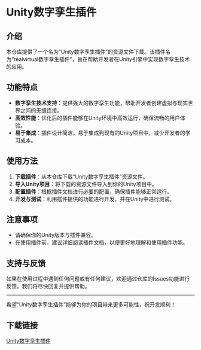 # Unity数字孪生插件

## 介绍

本仓库提供了一个名为“Unity数字孪生插件”的资源文件下载。该插件名为“realvirtual数字孪生插件”，旨在帮助开发者在Unity引擎中实现数字孪生技术的应用。

## 功能特点

- **数字孪生技术支持**：提供强大的数字孪生功能，帮助开发者创建虚拟与现实世界之间的无缝连接。
- **高效性能**：优化后的插件能够在Unity环境中高效运行，确保流畅的用户体验。
- **易于集成**：插件设计简洁，易于集成到现有的Unity项目中，减少开发者的学习成本。

## 使用方法

1. **下载插件**：从本仓库下载“Unity数字孪生插件”资源文件。
2. **导入Unity项目**：将下载的资源文件导入到你的Unity项目中。
3. **配置插件**：根据插件文档进行必要的配置，确保插件能够正常运行。
4. **开发与测试**：利用插件提供的功能进行开发，并在Unity中进行测试。

## 注意事项

- 请确保你的Unity版本与插件兼容。
- 在使用插件前，建议详细阅读插件文档，以便更好地理解和使用插件功能。

## 支持与反馈

如果在使用过程中遇到任何问题或有任何建议，欢迎通过仓库的Issues功能进行反馈。我们将尽快回复并提供帮助。

---

希望“Unity数字孪生插件”能够为你的项目带来更多可能性，祝开发顺利！

## 下载链接

[Unity数字孪生插件](https://pan.quark.cn/s/a06280bdec64)